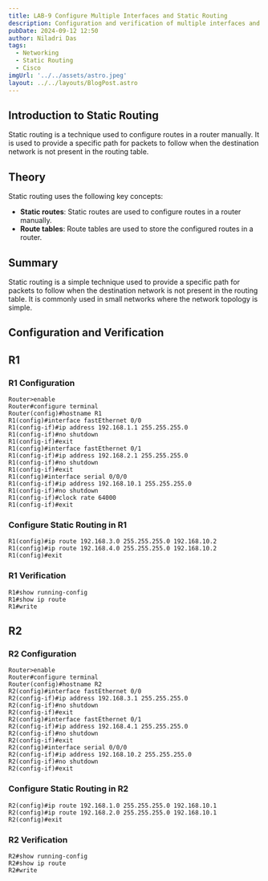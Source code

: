 ```yaml
---
title: LAB-9 Configure Multiple Interfaces and Static Routing
description: Configuration and verification of multiple interfaces and static routing in R1 and R2 routers.
pubDate: 2024-09-12 12:50
author: Niladri Das
tags:
  - Networking
  - Static Routing
  - Cisco
imgUrl: '../../assets/astro.jpeg'
layout: ../../layouts/BlogPost.astro
---
```


## Introduction to Static Routing

Static routing is a technique used to configure routes in a router manually. It is used to provide a specific path for packets to follow when the destination network is not present in the routing table.

## Theory

Static routing uses the following key concepts:

* **Static routes**: Static routes are used to configure routes in a router manually.
* **Route tables**: Route tables are used to store the configured routes in a router.

## Summary

Static routing is a simple technique used to provide a specific path for packets to follow when the destination network is not present in the routing table. It is commonly used in small networks where the network topology is simple.

## Configuration and Verification

## R1

### R1 Configuration

```shell
Router>enable
Router#configure terminal
Router(config)#hostname R1
R1(config)#interface fastEthernet 0/0
R1(config-if)#ip address 192.168.1.1 255.255.255.0
R1(config-if)#no shutdown
R1(config-if)#exit
R1(config)#interface fastEthernet 0/1
R1(config-if)#ip address 192.168.2.1 255.255.255.0
R1(config-if)#no shutdown
R1(config-if)#exit
R1(config)#interface serial 0/0/0
R1(config-if)#ip address 192.168.10.1 255.255.255.0
R1(config-if)#no shutdown
R1(config-if)#clock rate 64000
R1(config-if)#exit
```

### Configure Static Routing in R1

```shell
R1(config)#ip route 192.168.3.0 255.255.255.0 192.168.10.2
R1(config)#ip route 192.168.4.0 255.255.255.0 192.168.10.2
R1(config)#exit
```

### R1 Verification

```shell
R1#show running-config
R1#show ip route
R1#write
```

## R2

### R2 Configuration

```shell
Router>enable
Router#configure terminal
Router(config)#hostname R2
R2(config)#interface fastEthernet 0/0
R2(config-if)#ip address 192.168.3.1 255.255.255.0
R2(config-if)#no shutdown
R2(config-if)#exit
R2(config)#interface fastEthernet 0/1
R2(config-if)#ip address 192.168.4.1 255.255.255.0
R2(config-if)#no shutdown
R2(config-if)#exit
R2(config)#interface serial 0/0/0
R2(config-if)#ip address 192.168.10.2 255.255.255.0
R2(config-if)#no shutdown
R2(config-if)#exit
```

### Configure Static Routing in R2

```shell
R2(config)#ip route 192.168.1.0 255.255.255.0 192.168.10.1
R2(config)#ip route 192.168.2.0 255.255.255.0 192.168.10.1
R2(config)#exit
```

### R2 Verification

```shell
R2#show running-config
R2#show ip route
R2#write
```
